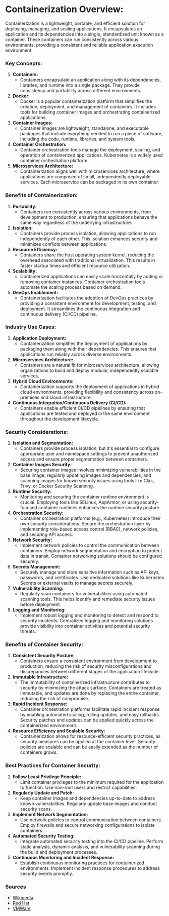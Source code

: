 # Containerization Overview:

Containerization is a lightweight, portable, and efficient solution for deploying, managing, and scaling applications. It encapsulates an application and its dependencies into a single, standardized unit known as a container. These containers can run consistently across various environments, providing a consistent and reliable application execution environment.

### Key Concepts:

1. **Containers:**
   - Containers encapsulate an application along with its dependencies, libraries, and runtime into a single package. They provide consistency and portability across different environments.
2. **Docker:**
   - Docker is a popular containerization platform that simplifies the creation, deployment, and management of containers. It includes tools for building container images and orchestrating containerized applications.
3. **Container Images:**
   - Container images are lightweight, standalone, and executable packages that include everything needed to run a piece of software, including the code, runtime, libraries, and system tools.
4. **Container Orchestration:**
   - Container orchestration tools manage the deployment, scaling, and operation of containerized applications. Kubernetes is a widely used container orchestration platform.
5. **Microservices Architecture:**
   - Containerization aligns well with microservices architecture, where applications are composed of small, independently deployable services. Each microservice can be packaged in its own container.

### Benefits of Containerization:

1. **Portability:**
   - Containers run consistently across various environments, from development to production, ensuring that applications behave the same way regardless of the underlying infrastructure.
2. **Isolation:**
   - Containers provide process isolation, allowing applications to run independently of each other. This isolation enhances security and minimizes conflicts between applications.
3. **Resource Efficiency:**
   - Containers share the host operating system kernel, reducing the overhead associated with traditional virtualization. This results in faster startup times and efficient resource utilization.
4. **Scalability:**
   - Containerized applications can easily scale horizontally by adding or removing container instances. Container orchestration tools automate the scaling process based on demand.
5. **DevOps Enablement:**
   - Containerization facilitates the adoption of DevOps practices by providing a consistent environment for development, testing, and deployment. It streamlines the continuous integration and continuous delivery (CI/CD) pipeline.

### Industry Use Cases:

1. **Application Deployment:**
   - Containerization simplifies the deployment of applications by packaging them along with their dependencies. This ensures that applications run reliably across diverse environments.
2. **Microservices Architecture:**
   - Containers are a natural fit for microservices architecture, allowing organizations to build and deploy modular, independently scalable services.
3. **Hybrid Cloud Environments:**
   - Containerization supports the deployment of applications in hybrid cloud environments, providing flexibility and consistency across on-premises and cloud infrastructure.
4. **Continuous Integration/Continuous Delivery (CI/CD):**
   - Containers enable efficient CI/CD pipelines by ensuring that applications are tested and deployed in the same environment throughout the development lifecycle.

### Security Considerations:

1. **Isolation and Segmentation:**
   - Containers provide process isolation, but it's essential to configure appropriate user and namespace settings to prevent unauthorized access and ensure proper segmentation between containers.
2. **Container Images Security:**
   - Securing container images involves minimizing vulnerabilities in the base image, regularly updating images and dependencies, and scanning images for known security issues using tools like Clair, Trivy, or Docker Security Scanning.
3. **Runtime Security:**
   - Monitoring and securing the container runtime environment is crucial. Employing tools like SELinux, AppArmor, or using security-focused container runtimes enhances the runtime security posture.
4. **Orchestration Security:**
   - Container orchestration platforms (e.g., Kubernetes) introduce their own security considerations. Secure the orchestration layer by implementing role-based access control (RBAC), network policies, and securing API access.
5. **Network Security:**
   - Implement network policies to control the communication between containers. Employ network segmentation and encryption to protect data in transit. Container networking solutions should be configured securely.
6. **Secrets Management:**
   - Securely manage and store sensitive information such as API keys, passwords, and certificates. Use dedicated solutions like Kubernetes Secrets or external vaults to manage secrets securely.
7. **Vulnerability Scanning:**
   - Regularly scan containers for vulnerabilities using automated scanning tools. This helps identify and remediate security issues before deployment.
8. **Logging and Monitoring:**
   - Implement robust logging and monitoring to detect and respond to security incidents. Centralized logging and monitoring solutions provide visibility into container activities and potential security threats.

### Benefits of Container Security:

1. **Consistent Security Posture:**
   - Containers ensure a consistent environment from development to production, reducing the risk of security misconfigurations and discrepancies between different stages of the application lifecycle.
2. **Immutable Infrastructure:**
   - The immutability of containerized infrastructure contributes to security by minimizing the attack surface. Containers are treated as immutable, and updates are done by replacing the entire container, reducing the risk of compromise.
3. **Rapid Incident Response:**
   - Container orchestration platforms facilitate rapid incident response by enabling automated scaling, rolling updates, and easy rollbacks. Security patches and updates can be applied quickly across the containerized environment.
4. **Resource Efficiency and Scalable Security:**
   - Containerization allows for resource-efficient security practices, as security measures can be applied at the container level. Security policies are scalable and can be easily extended as the number of containers grows.

### Best Practices for Container Security:

1. **Follow Least Privilege Principle:**
   - Limit container privileges to the minimum required for the application to function. Use non-root users and restrict capabilities.
2. **Regularly Update and Patch:**
   - Keep container images and dependencies up-to-date to address known vulnerabilities. Regularly update base images and conduct security scans.
3. **Implement Network Segmentation:**
   - Use network policies to control communication between containers. Employ firewalls and secure networking configurations to isolate containers.
4. **Automated Security Testing:**
   - Integrate automated security testing into the CI/CD pipeline. Perform static analysis, dynamic analysis, and vulnerability scanning during the build and deployment processes.
5. **Continuous Monitoring and Incident Response:**
   - Establish continuous monitoring practices for containerized environments. Implement incident response procedures to address security events promptly.

### Sources

* [Wikipedia](https://en.wikipedia.org/wiki/Containerization_(computing))
* [Red Hat](https://www.redhat.com/en/topics/cloud-native-apps/what-is-containerization)
* [VMWare](https://www.vmware.com/topics/glossary/content/container-security.html)

